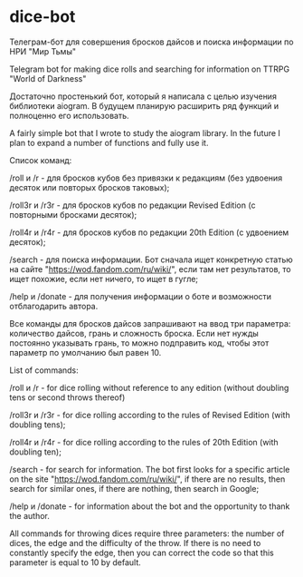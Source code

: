 # dice-bot

Телеграм-бот для совершения бросков дайсов и поиска информации по НРИ "Мир Тьмы"

Telegram bot for making dice rolls and searching for information on TTRPG "World of Darkness"

Достаточно простенький бот, который я написала с целью изучения библиотеки aiogram. В будущем планирую расширить ряд функций и полноценно его использовать.

A fairly simple bot that I wrote to study the aiogram library. In the future I plan to expand a number of functions and fully use it.


Список команд:

/roll и /r - для бросков кубов без привязки к редакциям (без удвоения десяток или повторых бросков таковых);

/roll3r и /r3r - для бросков кубов по редакции Revised Edition (с повторными бросками десяток);

/roll4r и /r4r - для бросков кубов по редакции 20th Edition (с удвоением десяток);

/search - для поиска информации. Бот сначала ищет конкретную статью на сайте "https://wod.fandom.com/ru/wiki/", если там нет результатов, то ищет похожие, если нет ничего, то ищет в гугле;

/help и /donate - для получения информации о боте и возможности отблагодарить автора.

Все команды для бросков дайсов запрашивают на ввод три параметра: количество дайсов, грань и сложность броска. Если нет нужды постоянно указывать грань, то можно подправить код, чтобы этот параметр по умолчанию был равен 10.


List of commands:

/roll и /r - for dice rolling without reference to any edition (without doubling tens or second throws thereof)

/roll3r и /r3r - for dice rolling according to the rules of Revised Edition (with doubling tens);

/roll4r и /r4r - for dice rolling according to the rules of 20th Edition (with doubling ten);

/search - for search for information. The bot first looks for a specific article on the site "https://wod.fandom.com/ru/wiki/", if there are no results, then search for similar ones, if there are nothing, then search in Google;

/help и /donate - for information about the bot and the opportunity to thank the author.

All commands for throwing dices require three parameters: the number of dices, the edge and the difficulty of the throw. If there is no need to constantly specify the edge, then you can correct the code so that this parameter is equal to 10 by default.
